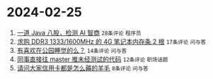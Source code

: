 # 2024-02-25

1. [一道 Java 八股，检测 AI 智商](https://www.v2ex.com/t/1018215) `28条评论` `程序员`
1. [求购 DDR3 1333/1600MHz 的 4G 笔记本内存条 2 根](https://www.v2ex.com/t/1018213) `17条评论` `问与答`
1. [有喜欢在公园睡觉的么？](https://www.v2ex.com/t/1018219) `14条评论` `问与答`
1. [同事直接往 master 推未经测试的代码](https://www.v2ex.com/t/1018230) `12条评论` `职场话题`
1. [请问大家信用卡都是怎么薅的羊毛](https://www.v2ex.com/t/1018232) `8条评论` `问与答`
